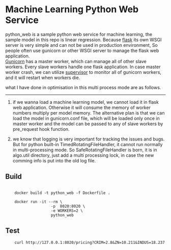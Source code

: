 # Machine Learning Python Web Service 

python_web is a sample python web service for machine learning, the sample model in this repo is linear regression. Because [flask](https://www.palletsprojects.com/p/flask/) its own WSGI server is very simple and can not be used in production environment, So people often use gunicorn or other WSGI server to manage the flask web application.  
[Gunicorn](https://gunicorn.org/) has a master worker, which can manage all of other slave workers. Every slave workers handle one flask application. In case master worker crash, we can utilize [supervisor](https://github.com/Supervisor/supervisor) to monitor all of gunicorn workers, and it will restart when workers die.  

what I have done in optimisation in this multi process mode are as follows.  

---   

1. if we wanna load a machine learning model, we cannot load it in flask web application. Otherwise it will consume the memory of worker numbers multiply per model memory. The alternative plan is that we can load the model in gunicorn.conf file, which will be loaded only once in master worker and  the model can be passed to any of slave workers by pre_request hook function.  

2. we know that logging is very important for tracking the issues and bugs. But for python built-in TimedRotatingFileHandler, it cannot run normally in multi-processing mode. So SafeRotatingFileHandler is born, it is in algo.util directory, just add a multi processing lock, in case the new comming info is put into the old log file.

## Build 

```shell script

    docker build -t python_web -f Dockerfile . 

    docker run -it --rm \
                    -p  8020:8020 \
                    -e WORKERS=2 \
                    python_web

```

## Test
```shell script
    curl http://127.0.0.1:8020/pricing?CRIM=2.8&ZN=10.211&INDUS=18.237
```
